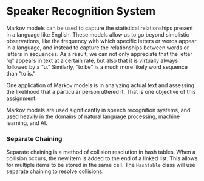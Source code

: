 # Speaker Recognition System

Markov models can be used to capture the statistical relationships present in a language like English. These models allow us to go beyond simplistic observations, like the frequency with which specific letters or words appear in a language, and instead to capture the relationships between words or letters in sequences. As a result, we can not only appreciate that the letter “q” appears in text at a certain rate, but also that it is virtually always followed by a “u.” Similarly, “to be” is a much more likely word sequence than “to is.”

One application of Markov models is in analyzing actual text and assessing the likelihood that a particular person uttered it. That is one objective of this assignment.

Markov models are used significantly in speech recognition systems, and used heavily in the domains of natural language processing, machine learning, and AI.


### Separate Chaining

Separate chaining is a method of collision resolution in hash tables. When a collision occurs, the new item is added to the end of a linked list. This allows for multiple items to be stored in the same cell. The `Hashtable` class will use separate chaining to resolve collisions.